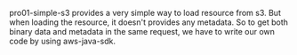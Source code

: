 pro01-simple-s3 provides a very simple way to load resource from s3.
But when loading the resource, it doesn't provides any metadata.
So to get both binary data and metadata in the same request, we have to write our own code by using aws-java-sdk.